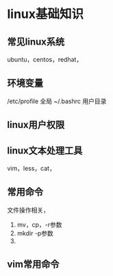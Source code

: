 # linux基础知识
## 常见linux系统
ubuntu，centos，redhat，



## 环境变量
/etc/profile    全局
~/.bashrc       用户目录

## linux用户权限

## linux文本处理工具
vim，less，cat，

## 常用命令
文件操作相关，
1. mv，cp，-r参数
2. mkdir -p参数
3. 





## vim常用命令

